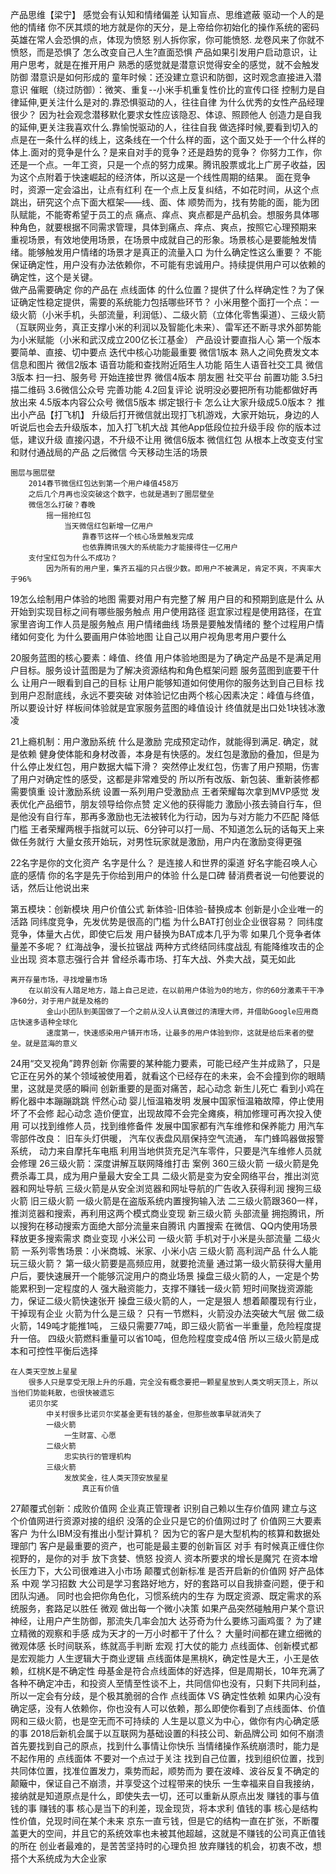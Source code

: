 产品思维【梁宁】
感觉会有认知和情绪偏差
	认知盲点、思维遮蔽
驱动一个人的是他的情绪
你不厌其烦的地方就是你的天分，是上帝给你初始化的操作系统的密码
英雄在常人会恐惧的点，体现为愤怒
	别人拆你家，你可能愤怒. 龙卷风来了你就不愤怒，而是恐惧了
怎么改变自己人生?直面恐惧
产品如果引发用户启动意识，让用户思考，就是在推开用户
熟悉的感觉就是潜意识觉得安全的感觉，就不会触发防御
潜意识是如何形成的
	童年时候：还没建立意识和防御，这时观念直接进入潜意识
	催眠（绕过防御）：微笑、重复--小米手机重复性价比的宣传口径
控制力是自律延伸,更关注什么是对的.靠恐惧驱动的人，往往自律
	为什么优秀的女性产品经理很少？
		因为社会观念潜移默化要求女性应该隐忍、体谅、照顾他人
创造力是自我的延伸,更关注我喜欢什么.靠愉悦驱动的人，往往自我
做选择时候,要看到切入的点是在一条什么样的线上，这条线在一个什么样的面，这个面又处于一个什么样的体上.面对的竞争是什么？是来自对手的竞争？还是趋势的竞争？
你努力工作，你还是一个点。一年工资，只是一个点的努力成果。腾讯股票或北上广房子收益，因为这个点附着于快速崛起的经济体，所以这是一个线性周期的结果。
面在竞争时，资源一定会溢出，让点有红利
在一个点上反复纠结，不如花时间，从这个点跳出，研究这个点下面大框架——线、面、体
顺势而为，找有势能的面，能为团队赋能，不能寄希望于员工的点
痛点、痒点、爽点都是产品机会。想服务具体哪种角色，就要根据不同需求管理，具体到痛点、痒点、爽点，按照它心理预期来
重视场景，有效地使用场景，在场景中成就自己的形象。场景核心是要能触发情绪。能够触发用户情绪的场景才是真正的流量入口
为什么确定性这么重要？
	不能保证确定性，用户没有办法依赖你，不可能有忠诚用户。持续提供用户可以依赖的确定性，这个是关键。				
做产品需要确定
	你的产品在 点线面体 的什么位置？提供了什么样确定性？为了保证确定性稳定提供，需要的系统能力包括哪些环节？
小米用整个面打一个点：一级火箭（小米手机，头部流量，利润低）、二级火箭（立体化零售渠道）、三级火箭（互联网业务，真正支撑小米的利润以及智能化未来）、雷军还不断寻求外部势能为小米赋能（小米和武汉成立200亿长江基金）
产品设计要直指人心
	第一个版本要简单、直接、切中要点
	迭代中核心功能最重要
		微信1版本
			熟人之间免费发文本信息和图片
		微信2版本
			语音功能和查找附近陌生人功能
				陌生人语音社交工具
		微信3版本
			扫一扫、服务号
				开始连接世界
		微信4版本
			朋友圈
				社交平台
			前置功能
				3.5扫描二维码
				3.6微信公众号
			完善功能
				4.2回复评论
					说明没必要把所有功能都做好再放出来
				4.5版本内容公众号
		微信5版本
			绑定银行卡
			怎么让大家升级成5.0版本？
				推出小产品【打飞机】
					升级后打开微信就出现打飞机游戏，大家开始玩，身边的人听说后也会去升级版本，加入打飞机大战
				其他App低段位拉升级手段
					你的版本过低，建议升级
					直接闪退，不升级不让用
		微信6版本
			微信红包
				从根本上改变支付宝和财付通战局的产品
		之后微信
			今天移动生活的场景

	圈层与圈层壁
		2014春节微信红包达到第一个用户峰值458万
		之后几个月再也没突破这个数字，也就是遇到了圈层壁垒
		微信怎么打破？春晚
			摇一摇抢红包
				当天微信红包新增一亿用户
					靠春节这样一个核心场景触发完成
					也依靠腾讯强大的系统能力才能接得住一亿用户
		支付宝红包为什么不成功？
			因为所有的用户里，集齐五福的只占很少数。即用户不被满足，肯定不爽，不爽率大于96%

19怎么绘制用户体验的地图
	需要对用户有完整了解
	用户目的和预期到底是什么
	从开始到实现目标之间有哪些服务触点
	用户使用路径
		逛宜家过程是使用路径，在宜家里咨询工作人员是服务触点
	用户情绪曲线
		场景是要触发情绪的
		整个过程用户情绪如何变化
为什么要画用户体验地图
	让自己以用户视角思考用户要什么

20服务蓝图的核心要素：峰值、终值
	用户体验地图是为了确定产品是不是满足用户目标。服务设计蓝图是为了解决资源结构和角色框架问题
	服务蓝图到底要干什么
		让用户一眼看到自己的目标
		让用户能够知道如何使用你的服务达到自己目标
		找到用户忍耐底线，永远不要突破
		对体验记忆由两个核心因素决定：峰值与终值，所以要设计好
	样板间体验就是宜家服务蓝图的峰值设计
	终值就是出口处1块钱冰激凌

21上瘾机制：用户激励系统
	什么是激励
		完成预定动作，就能得到满足. 确定，就是依赖
		健身使体能和身材改善，本身是有快感的。发红包是激励的叠加，但是为什么停止发红包，用户数据大幅下滑？
			突然停止发红包，伤害了用户预期，伤害了用户对确定性的感受，这都是非常难受的
				所以所有改版、新包装、重新装修都需要慎重
	设计激励系统
		设置一系列用户受激励点
			王者荣耀每次拿到MVP感觉
			发表优化产品细节，朋友领导给你点赞
		定义他的获得能力
			激励小孩去骑自行车，但是他没有自行车，那再多激励也无法被转化为行动，因为与对方能力不匹配
		降低门槛
			王者荣耀两根手指就可以玩、6分钟可以打一局、不知道怎么玩的话每天上来做任务就行
				大量女孩开始玩，对男性玩家就是激励，用户内在激励变得更强

22名字是你的文化资产
	名字是什么？
		是连接人和世界的渠道
			好名字能召唤人心底的感情
		你的名字是先于你给到用户的体验
	什么是口碑
		替消费者说一句他要说的话，然后让他说出来

第五模块：创新模块
	用户价值公式
		新体验-旧体验-替换成本
	创新是小企业唯一的活路
		同纬度竞争，先发优势是很高的门槛
			为什么BAT打创业企业很容易？
				同纬度竞争，体量大占优，即使它后发
					用户替换为BAT成本几乎为零
					如果几个竞争者体量差不多呢？
						红海战争，漫长拉锯战
							两种方式终结同纬度战乱
								有能降维攻击的企业出现
								资本意志强行合并
								曾经杀毒市场、打车大战、外卖大战，莫无如此

	离开存量市场，寻找增量市场
		在以前没有人踏足地方，踏上自己足迹，在以前用户体验为0的地方，你的60分激素干干净净60分，对于用户就是及格的
			金山小团队到美国做了一个之前从没人认真做过的清理大师，并借助Google应用商店快速多语种全球化
			速度第一，快速感染用户铺开市场，让最多的用户体验到你，这就是给后来者的壁垒。就是蓝海的意义

24用“交叉视角”跨界创新
		你需要的某种能力要素，可能已经产生并成熟了，只是它正在另外的某个领域被使用着，就看这个已经存在的未来，会不会撞到你的眼睛里，这就是灵感的瞬间
	创新重要的是面对痛苦，起心动念
		新生儿死亡
			看到小鸡在孵化器中本蹦蹦跳跳
				怦然心动
					婴儿恒温箱发明
		发展中国家恒温箱故障，停止使用
			坏了不会修
				起心动念
					造价便宜，出现故障不会完全瘫痪，稍加修理可再次投入使用
						可以找到维修人员，找到维修备件
			发展中国家都有汽车维修和保养能力
				用汽车零部件改良：
					旧车头灯供暖，
					汽车仪表盘风扇保持空气流通，
					车门蜂鸣器做报警系统，
					动力来自摩托车电瓶
			利用当地供货充足汽车零件，只要是汽车维修人员就会修理
26三级火箭：深度讲解互联网降维打击
	案例
		360三级火箭
			一级火箭是免费杀毒工具，成为用户量最大安全工具
			二级火箭是变为安全网络平台，推出浏览器和网址导航
			三级火箭是从安全浏览器和网址导航的广告收入获得利润
		搜狗三级火箭
			旧三级火箭
				一级火箭是在盗版系统内置搜狗输入法
				二三级火箭跟360一样，推浏览器和搜索，再利用这两个模式商业变现
			新三级火箭
				头部流量
					拥抱腾讯，所以搜狗在移动搜索方面绝大部分流量来自腾讯
				内置搜索
					在微信、QQ内使用场景释放更多搜索需求
				商业变现
		小米公司
			一级火箭
				手机对于小米是头部流量
			二级火箭
				一系列零售场景：小米商城、米家、小米小店
			三级火箭
				高利润产品
	什么人能玩三级火箭？
		第一级火箭要是高频应用，就要抢流量
		通过第一级火箭获得大量用户后，要快速展开一个能够沉淀用户的商业场景
		操盘三级火箭的人，一定是个势能累积到一定程度的人
			强大融资能力，支撑不赚钱一级火箭
			短时间聚拢资源能力，保证二级火箭快速张开
		操盘三级火箭的人，一定是狠人
			想着颠覆现有行业，干掉现有企业
	火箭为什么是三级？
		只有一节燃料，火箭没办法突破大气层
		做二级火箭，149吨才能推1吨，
		三级只需要77吨，即三级火箭省一半重量，危险程度提升一倍。
		四级火箭燃料重量可以省10吨，但危险程度变成4倍
	所以三级火箭是成本和可控性平衡后选择

	在人类天空放上星星
		很多人只是享受无限上升的乐趣，完全没有概念要把一颗星星放到人类文明天顶上，所以当他们势能耗散，也很快被遗忘
		诺贝尔奖
			中关村很多比诺贝尔奖基金更有钱的基金，但那些故事早就消失了
			一级火箭
				一生财富、心愿
			二级火箭
				忠实执行的管理机构
			三级火箭
				发放奖金，往人类天顶安放星星
					真正有价值
27颠覆式创新：成败价值网
	企业真正管理者
		识别自己赖以生存价值网
		建立与这个价值网进行资源对接的组织
	没落的企业只是它的价值网过时了
	价值网三大要素
		客户
			为什么IBM没有推出小型计算机？
				因为它的客户是大型机构的核算和数据处理部门
			客户是最重要的资产，也可能是最主要的创新盲区
		对手
			有时候真正缠住你视野的，是你的对手
			放下贪婪、愤怒
		投资人
			资本所要求的增长是魔咒
			在资本增长压力下，大公司很难进入小市场
	颠覆式创新标准
		是否开启新的价值网
好产品体系
	中观
		学习招数
			大公司是学习套路好地方，好的套路可以自我排查问题，便于和团队沟通。
同时也会把你角色化，习惯系统内的生存
			为既定资源、既定需求的系统服务，套路足以胜任
	微观
		做出每一个微小决策
			如果产品突然碰触用户某个意识神经，让用户产生防御，那流失几率会加大
		达芬奇为什么要练习画鸡蛋？
			为了建立精微的观察和手感
		成为天才的一万小时都干了什么？
			大量时间都在建立细微的微观体感
				长时间联系，练就高手判断
	宏观
		打大仗的能力
			点线面体、创新模式都是宏观能力
人生逻辑大于商业逻辑
	点线面体是黑桃K，确定性是大王，小王是依赖，红桃K是不确定性
		母基金是符合点线面体的好选择，但是周期长，10年充满了各种不确定冲击，和投资人至情至性谈不上，共同信仰也没有，只剩下共同利益，所以一定会有分歧，是个极其脆弱的合作
	点线面体 VS 确定性依赖
		如果内心没有确定感，没有人依赖你，你也没有人可以依赖，那么即使你看到了点线面体、价值网和三级火箭，也是空无而不可持续的
	人生是以意义为中心，做你有内心确定感的事
	2018后新机会属于以互联网为基础设置的科技公司、新品牌公司
		如何不崩溃
			首先要找到自己的原点，找到什么事情让你快乐
				当情绪操作系统崩溃时，能力是不起作用的
	点线面体
		不要对一个点过于关注
			找到自己位置，找到组织位置，找到共同体位置，找准位置发力，乘势而起，顺势而为
				要在波峰、波谷反复不确定的颠簸中，保证自己不崩溃，并享受这个过程带来的快乐
		一生幸福来自自我接纳，接纳就是知道原点是什么，即使失去一切，还可以重新从原点出发
赚钱的事与值钱的事
	赚钱的事
		核心是当下的利差，现金现货，将本求利
	值钱的事
		核心是结构性价值，兑现时间在某个未来
			京东一直亏钱，但是它的结构一直在扩张，不断覆盖更大的空间，并且它的系统效率也未被其他超越，这就是不赚钱的公司真正值钱的所在
	创业者最难的，是苦苦坚持时的心理负担
		放弃赚钱的机会，初衷不改，想搭个大系统成为大企业家
